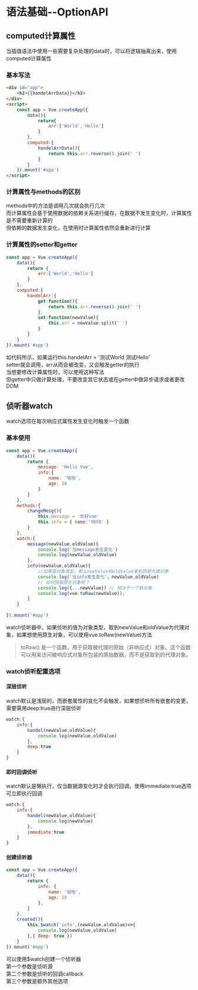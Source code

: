 # 语法基础--OptionAPI
## computed计算属性
当插值语法中使用一些需要复杂处理的data时，可以将逻辑抽离出来，使用computed计算属性  
### 基本写法
``` html
<div id="app">
    <h2>{{handelArrData}}</h2>
</div>
<script>
    const app = Vue.createApp({
        data(){
            return{
                arr:['World','Hello']
            }
        },
        computed:{
            handelArrData(){
                return this.arr.reverse().join(' ')
            }
        }
    }).mount('#app')
</script>
```
### 计算属性与methods的区别
methods中的方法是调用几次就会执行几次  
而计算属性会基于使用数据的依赖关系进行缓存，在数据不发生变化时，计算属性是不需要重新计算的  
但依赖的数据发生变化，在使用时计算属性依然会重新进行计算
### 计算属性的setter和getter
``` js
const app = Vue.createApp({
    data(){
        return {
            arr:['World','Hello']
        }
    },
    computed:{
        handelArr:{
            get:function(){
                return this.arr.reverse().join(' ')
            },
            set:function(newValue){
                this.arr = newValue.split(' ')
            }
        }
    }
}).mount('#app')
```
如代码所示，如果运行this.handelArr = '测试World 测试Hello'  
setter就会调用，arr从而会被改变，又会触发getter的执行  
当想要修改计算属性时，可以使用这种写法  
但getter中只做计算处理，不要改变其它状态或在getter中做异步请求或者更改DOM  
## 侦听器watch
watch选项在每次响应式属性发生变化时触发一个函数
### 基本使用
```js
const app = Vue.createApp({
    data(){
        return {
            message: 'Hello Vue',
            info:{
                name: '哈哈',
                age: 18
            }
        }
    },
    methods:{
        changeMesg(){
            this.message = '你好vue'
            this.info = { name:'YOYO' }
        }
    },
    watch:{
        message(newValue,oldValue){
            console.log('当message发生变化')
            console.log(newValue,oldValue)
        },
        info(newValue,oldValue){
            //如果是对象类型，那么newValue和oldValue拿到的是代理对象
            console.log('当info发生变化'，newValue,oldValue)
            // 如何获取原生对象呢？
            console.log({...newValue}) // 相当于一个新对象
            console.log(vue.toRaw(newValue));
        }
    }
    
}).mount('#app')
```
watch侦听器中，如果侦听的值为对象类型，取到newValue和oldValue为代理对象，如果想使用原生对象，可以使用vue.toRaw(newValue)方法  

> toRaw() 是一个函数，用于获取被代理的原始（非响应式）对象。这个函数可以用来访问被响应式对象所包装的原始数据，而不是获取到的代理对象。  
### watch侦听配置选项
#### 深层侦听
watch默认是浅层的，而嵌套属性的变化不会触发，如果想侦听所有嵌套的变更，需要需用deep:true进行深层侦听    
``` js
watch:{
    info:{
        handel(newValue,oldValue){
            console.log(newValue,oldValue)
        },
        deep:true
    }
}
```
#### 即时回调侦听
watch默认是懒执行，仅当数据源变化时才会执行回调，使用immediate:true选项可立即执行回调  
``` js
watch:{
    info:{
        handel(newValue,oldValue){
            console.log(newValue)
        },
        immediate:true
    }
}
```
#### 创建侦听器
``` js
const app = Vue.createApp({
    data(){
        return {
            info: {
                name: '哈哈',
                age: 18
            },
        }
    },
    created(){
        this.$watch('info',(newValue,oldValue)=>{
            console.log(newValue,oldValue)
        },{ deep: true })
    }
}).mount('#app')
```
可以使用$watch创建一个侦听器  
第一个参数是侦听源  
第二个参数是侦听的回调callback  
第三个参数是额外其他选项  